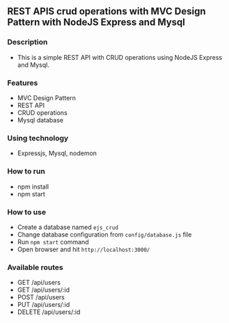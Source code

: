 ## REST APIS crud operations with MVC Design Pattern with NodeJS Express and Mysql

### Description
- This is a simple REST API with CRUD operations using NodeJS Express and Mysql.

### Features
- MVC Design Pattern
- REST API
- CRUD operations
- Mysql database

### Using technology
- Expressjs, Mysql, nodemon

### How to run
- npm install
- npm start

### How to use
- Create a database named `ejs_crud`
- Change database configuration from `config/database.js` file
- Run `npm start` command
- Open browser and hit `http://localhost:3000/`

### Available routes
- GET    /api/users
- GET    /api/users/:id
- POST   /api/users
- PUT    /api/users/:id
- DELETE /api/users/:id
